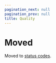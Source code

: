 ```yaml
---
pagination_next: null
pagination_prev: null
title: Quality
---
```


# Moved

Moved to [status codes](/dev/concepts/reference/status_codes.md).
